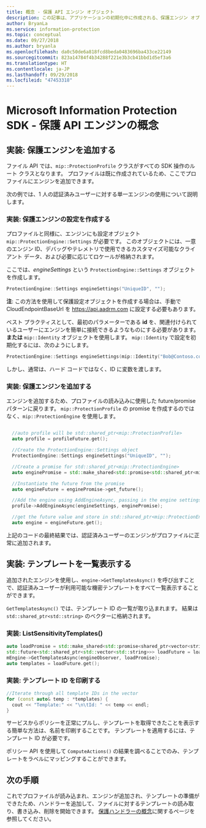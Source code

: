 ```yaml
---
title: 概念 - 保護 API エンジン オブジェクト
description: この記事は、アプリケーションの初期化中に作成される、保護エンジン オブジェクトに関する概念を理解するのに役立ちます。
author: BryanLa
ms.service: information-protection
ms.topic: conceptual
ms.date: 09/27/2018
ms.author: bryanla
ms.openlocfilehash: da0c50de6a818fcd8beda0483696ba433ce22149
ms.sourcegitcommit: 823a14784f4b34288f221e3b3cb41bbd1d5ef3a6
ms.translationtype: HT
ms.contentlocale: ja-JP
ms.lasthandoff: 09/29/2018
ms.locfileid: "47453318"
---
```

# <a name="microsoft-information-protection-sdk---protection-api-engine-concepts"></a>Microsoft Information Protection SDK - 保護 API エンジンの概念

## <a name="implementation-add-a-protection-engine"></a>実装: 保護エンジンを追加する

ファイル API では、`mip::ProtectionProfile` クラスがすべての SDK 操作のルート クラスとなります。 プロファイルは既に作成されているため、ここでプロファイルにエンジンを追加できます。

次の例では、1 人の認証済みユーザーに対する単一エンジンの使用について説明します。

### <a name="implementation-create-protection-engine-settings"></a>実装: 保護エンジンの設定を作成する

プロファイルと同様に、エンジンにも設定オブジェクト `mip::ProtectionEngine::Settings` が必要です。 このオブジェクトには、一意のエンジン ID、デバッグやテレメトリで使用できるカスタマイズ可能なクライアント データ、および必要に応じてロケールが格納されます。

ここでは、*engineSettings* という `ProtectionEngine::Settings` オブジェクトを作成します。 

```cpp
ProtectionEngine::Settings engineSettings("UniqueID", "");
```

**注**: この方法を使用して保護設定オブジェクトを作成する場合は、手動で CloudEndpointBaseUrl を https://api.aadrm.com に設定する必要もあります。

ベスト プラクティスとして、最初のパラメーターである **id** を、関連付けられているユーザーにエンジンを簡単に接続できるようなものにする必要があります。**または** `mip::Identity` オブジェクトを使用します。 `mip::Identity` で設定を初期化するには、次のようにします。

```cpp
ProtectionEngine::Settings engineSettings(mip::Identity("Bob@Contoso.com", "");
```

しかし、通常は、ハード コードではなく、ID に変数を渡します。

### <a name="implementation-add-the-protection-engine"></a>実装: 保護エンジンを追加する

エンジンを追加するため、プロファイルの読み込みに使用した future/promise パターンに戻ります。 `mip::ProtectionProfile` の promise を作成するのではなく、`mip::ProtectionEngine` を使用します。

```cpp

  //auto profile will be std::shared_ptr<mip::ProtectionProfile>
  auto profile = profileFuture.get();

  //Create the ProtectionEngine::Settings object
  ProtectionEngine::Settings engineSettings("UniqueID", "");

  //Create a promise for std::shared_ptr<mip::ProtectionEngine>
  auto enginePromise = std::make_shared<std::promise<std::shared_ptr<mip::ProtectionEngine>>>();

  //Instantiate the future from the promise
  auto engineFuture = enginePromise->get_future();

  //Add the engine using AddEngineAsync, passing in the engine settings and the promise
  profile->AddEngineAsync(engineSettings, enginePromise);

  //get the future value and store in std::shared_ptr<mip::ProtectionEngine>
  auto engine = engineFuture.get();
```

上記のコードの最終結果では、認証済みユーザーのエンジンがプロファイルに正常に追加されます。

## <a name="implementation-list-templates"></a>実装: テンプレートを一覧表示する

追加されたエンジンを使用し、`engine->GetTemplatesAsync()` を呼び出すことで、認証済みユーザーが利用可能な機密テンプレートをすべて一覧表示することができます。 

`GetTemplatesAsync()` では、テンプレート ID の一覧が取り込まれます。 結果は `std::shared_ptr<std::string>` のベクターに格納されます。

### <a name="implementation-listsensitivitytemplates"></a>実装: ListSensitivityTemplates()

```cpp
auto loadPromise = std::make_shared<std::promise<shared_ptr<vector<string>>>>();
std::future<std::shared_ptr<std::vector<std::string>>> loadFuture = loadPromise->get_future();
mEngine->GetTemplatesAsync(engineObserver, loadPromise);
auto templates = loadFuture.get();
```

### <a name="implementation-print-the-template-ids"></a>実装: テンプレート ID を印刷する

```cpp
//Iterate through all template IDs in the vector
for (const auto& temp : *templates) {
  cout << "Template:" << "\n\tId: " << temp << endl;
}
```

サービスからポリシーを正常にプルし、テンプレートを取得できたことを表示する簡単な方法は、名前を印刷することです。 テンプレートを適用するには、テンプレート ID が必要です。

ポリシー API を使用して `ComputeActions()` の結果を調べることでのみ、テンプレートをラベルにマッピングすることができます。

## <a name="next-steps"></a>次の手順

これでプロファイルが読み込まれ、エンジンが追加され、テンプレートの準備ができたため、ハンドラーを追加して、ファイルに対するテンプレートの読み取り、書き込み、削除を開始できます。 [保護ハンドラーの概念](concept-handler-protection-cpp.md)に関するページを参照してください。